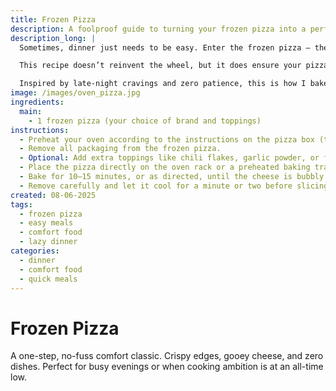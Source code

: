 ```yaml
---
title: Frozen Pizza
description: A foolproof guide to turning your frozen pizza into a perfectly crisp and melty delight.
description_long: |
  Sometimes, dinner just needs to be easy. Enter the frozen pizza — the reliable classic we all turn to when time is short and hunger is real.

  This recipe doesn’t reinvent the wheel, but it does ensure your pizza emerges golden, bubbling, and satisfying. Whether you’re in the middle of a Netflix binge or deep into a side project, this one-step wonder’s got your back.

  Inspired by late-night cravings and zero patience, this is how I bake mine to perfection.
image: /images/oven_pizza.jpg
ingredients:
  main:
    - 1 frozen pizza (your choice of brand and toppings)
instructions:
  - Preheat your oven according to the instructions on the pizza box (typically 200–220°C / 400–430°F).
  - Remove all packaging from the frozen pizza.
  - Optional: Add extra toppings like chili flakes, garlic powder, or fresh basil for a personal touch.
  - Place the pizza directly on the oven rack or a preheated baking tray for a crispier base.
  - Bake for 10–15 minutes, or as directed, until the cheese is bubbly and the crust is golden brown.
  - Remove carefully and let it cool for a minute or two before slicing.
created: 08-06-2025
tags:
  - frozen pizza
  - easy meals
  - comfort food
  - lazy dinner
categories:
  - dinner
  - comfort food
  - quick meals
---
```


# Frozen Pizza

A one-step, no-fuss comfort classic. Crispy edges, gooey cheese, and zero dishes. Perfect for busy evenings or when cooking ambition is at an all-time low.
